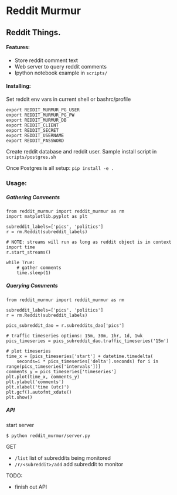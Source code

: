 # Reddit Murmur
## Reddit Things.

#### Features:
 * Store reddit comment text
 * Web server to query reddit comments
 * Ipython notebook example in `scripts/`

#### Installing:
Set reddit env vars in current shell or bashrc/profile
```
export REDDIT_MURMUR_PG_USER
export REDDIT_MURMUR_PG_PW
export REDDIT_MURMUR_DB
export REDDIT_CLIENT
export REDDIT_SECRET
export REDDIT_USERNAME
export REDDIT_PASSWORD
```
Create reddit database and reddit user. Sample install script in `scripts/postgres.sh`

Once Postgres is all setup: `pip install -e .`


### Usage: 

##### Gathering Comments

```
from reddit_murmur import reddit_murmur as rm
import matplotlib.pyplot as plt

subreddit_labels=['pics', 'politics']
r = rm.Reddit(subreddit_labels)

# NOTE: streams will run as long as reddit object is in context
import time
r.start_streams()

while True:
	# gather comments
	time.sleep(1)
```
##### Querying Comments
```
from reddit_murmur import reddit_murmur as rm

subreddit_labels=['pics', 'politics']
r = rm.Reddit(subreddit_labels)

pics_subreddit_dao = r.subreddits_dao['pics']

# traffic timeseries options: 15m, 30m, 1hr, 1d, 1wk 
pics_timeseries = pics_subreddit_dao.traffic_timeseries('15m')

# plot timeseries
time_x = [pics_timeseries['start'] + datetime.timedelta(
    seconds=i * pics_timeseries['delta'].seconds) for i in range(pics_timeseries['intervals'])]
comments_y = pics_timeseries['timeseries']
plt.plot(time_x, comments_y)
plt.ylabel('comments')
plt.xlabel('time (utc)')
plt.gcf().autofmt_xdate()
plt.show()
```

##### API
start server
```
$ python reddit_murmur/server.py
```
GET
* `/list` list of subreddits being monitored 
* `/r/<subreddit>/add` add subreddit to monitor

TODO:
* finish out API
